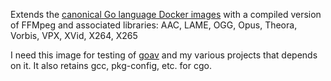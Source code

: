 Extends the [canonical Go language Docker images](https://hub.docker.com/_/golang/) with a compiled version of FFMpeg and associated libraries:  AAC, LAME, OGG, Opus, Theora, Vorbis, VPX, XVid, X264, X265

I need this image for testing of [goav](https://github.com/amarburg/goav) and my various projects that depends on it.   It also retains gcc, pkg-config, etc. for cgo.
